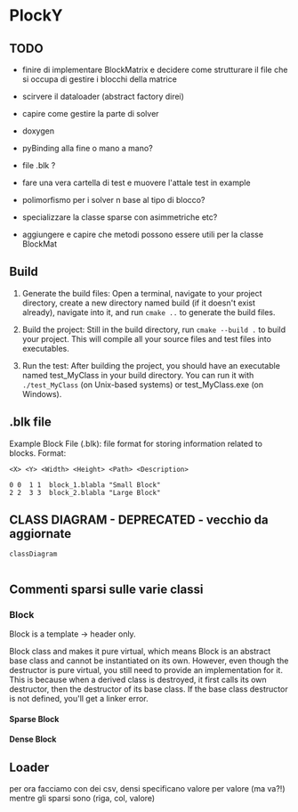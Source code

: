 # PlockY


## TODO 

- finire di implementare BlockMatrix e decidere come strutturare il file che si occupa di gestire i blocchi della matrice

- scirvere il dataloader (abstract factory direi)

- capire come gestire la parte di solver

- doxygen

- pyBinding alla fine o mano a mano?

- file .blk ?

- fare una vera cartella di test e muovere l'attale test in example

- polimorfismo per i solver n base al tipo di blocco?

- specializzare la classe sparse con asimmetriche etc? 

- aggiungere e capire che metodi possono essere utili per la classe BlockMat


## Build

1) Generate the build files: Open a terminal, navigate to your project directory, create a new directory named build (if it doesn't exist already), navigate into it, and run ```cmake ..```
to generate the build files.

2) Build the project: Still in the build directory, run ```cmake --build .``` to build your project. This will compile all your source files and test files into executables.

3) Run the test: After building the project, you should have an executable named test_MyClass in your build directory. You can run it with ```./test_MyClass``` (on Unix-based systems) or test_MyClass.exe (on Windows).


## .blk file

Example Block File (.blk): file format for storing information related to blocks.
Format:

```
<X> <Y> <Width> <Height> <Path> <Description>

0 0  1 1  block_1.blabla "Small Block"
2 2  3 3  block_2.blabla "Large Block"
```

## CLASS DIAGRAM - DEPRECATED - vecchio da aggiornate
``` mermaid 
classDiagram
   
```

## Commenti sparsi sulle varie classi

### Block

Block is a template -> header only.

Block class and makes it pure virtual, which means Block is an abstract base class and cannot be instantiated on its own.
However, even though the destructor is pure virtual, you still need to provide an implementation for it. This is because when a derived class is destroyed, it first calls its own destructor, then the destructor of its base class. If the base class destructor is not defined, you'll get a linker error.

#### Sparse Block


#### Dense Block


## Loader

per ora facciamo con dei csv, densi specificano valore per valore (ma va?!) mentre gli sparsi sono (riga, col, valore)